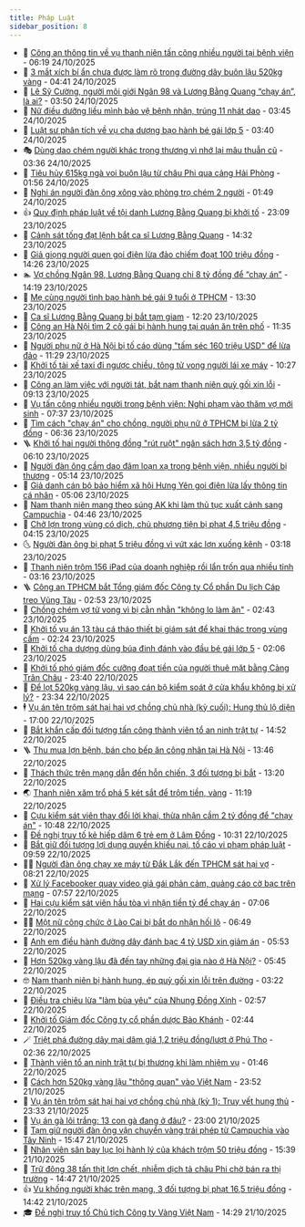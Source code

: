 ```yaml
---
title: Pháp Luật
sidebar_position: 8
---
```


<!-- dantri-phap-luat:START -->
- 🌊 [Công an thông tin về vụ thanh niên tấn công nhiều người tại bệnh viện](https://dantri.com.vn/phap-luat/cong-an-thong-tin-ve-vu-thanh-nien-tan-cong-nhieu-nguoi-tai-benh-vien-20251024104028306.htm) - 06:19 24/10/2025
- 🐲 [3 mắt xích bí ẩn chưa được làm rõ trong đường dây buôn lậu 520kg vàng](https://dantri.com.vn/phap-luat/3-mat-xich-bi-an-chua-duoc-lam-ro-trong-duong-day-buon-lau-520kg-vang-20251024105910903.htm) - 04:41 24/10/2025
- 🌁 [Lê Sỹ Cường, người môi giới Ngân 98 và Lương Bằng Quang “chạy án”, là ai?](https://dantri.com.vn/phap-luat/le-sy-cuong-nguoi-moi-gioi-ngan-98-va-luong-bang-quang-chay-an-la-ai-20251013144456008.htm) - 03:50 24/10/2025
- 🎃 [Nữ điều dưỡng liều mình bảo vệ bệnh nhân, trúng 11 nhát dao](https://dantri.com.vn/phap-luat/nu-dieu-duong-lieu-minh-bao-ve-benh-nhan-trung-11-nhat-dao-20251024100344069.htm) - 03:45 24/10/2025
- 🦅 [Luật sư phân tích về vụ cha dượng bạo hành bé gái lớp 5](https://dantri.com.vn/phap-luat/luat-su-phan-tich-ve-vu-cha-duong-bao-hanh-be-gai-lop-5-20251024092418098.htm) - 03:40 24/10/2025
- 🎭 [Dùng dao chém người khác trọng thương vì nhớ lại mâu thuẫn cũ](https://dantri.com.vn/phap-luat/dung-dao-chem-nguoi-khac-trong-thuong-vi-nho-lai-mau-thuan-cu-20251024095246928.htm) - 03:36 24/10/2025
- 🤗 [Tiêu hủy 615kg ngà voi buôn lậu từ châu Phi qua cảng Hải Phòng](https://dantri.com.vn/phap-luat/tieu-huy-615kg-nga-voi-buon-lau-tu-chau-phi-qua-cang-hai-phong-20251024083752732.htm) - 01:56 24/10/2025
- 🚀 [Nghi án người đàn ông xông vào phòng trọ chém 2 người](https://dantri.com.vn/phap-luat/nghi-an-nguoi-dan-ong-xong-vao-phong-tro-chem-2-nguoi-20251024082416022.htm) - 01:49 24/10/2025
- 👍 [Quy định pháp luật về tội danh Lương Bằng Quang bị khởi tố](https://dantri.com.vn/phap-luat/quy-dinh-phap-luat-ve-toi-danh-luong-bang-quang-bi-khoi-to-20251023205600124.htm) - 23:09 23/10/2025
- 🧐 [Cảnh sát tống đạt lệnh bắt ca sĩ Lương Bằng Quang](https://dantri.com.vn/phap-luat/canh-sat-tong-dat-lenh-bat-ca-si-luong-bang-quang-20251023210000227.htm) - 14:32 23/10/2025
- 🫶 [Giả giọng người quen gọi điện lừa đảo chiếm đoạt 100 triệu đồng](https://dantri.com.vn/phap-luat/gia-giong-nguoi-quen-goi-dien-lua-dao-chiem-doat-100-trieu-dong-20251023211137115.htm) - 14:26 23/10/2025
- 🏊 [Vợ chồng Ngân 98, Lương Bằng Quang chi 8 tỷ đồng để “chạy án”](https://dantri.com.vn/phap-luat/vo-chong-ngan-98-luong-bang-quang-chi-8-ty-dong-de-chay-an-20251023210032870.htm) - 14:19 23/10/2025
- 🌋 [Mẹ cùng người tình bạo hành bé gái 9 tuổi ở TPHCM](https://dantri.com.vn/phap-luat/me-cung-nguoi-tinh-bao-hanh-be-gai-9-tuoi-o-tphcm-20251023185646359.htm) - 13:30 23/10/2025
- 👹 [Ca sĩ Lương Bằng Quang bị bắt tạm giam](https://dantri.com.vn/phap-luat/ca-si-luong-bang-quang-bi-bat-tam-giam-20251018132512860.htm) - 12:20 23/10/2025
- 🫣 [Công an Hà Nội tìm 2 cô gái bị hành hung tại quán ăn trên phố](https://dantri.com.vn/phap-luat/cong-an-ha-noi-tim-2-co-gai-bi-hanh-hung-tai-quan-an-tren-pho-20251023183149323.htm) - 11:35 23/10/2025
- 🎃 [Người phụ nữ ở Hà Nội bị tố cáo dùng &quot;tấm séc 160 triệu USD&quot; để lừa đảo](https://dantri.com.vn/phap-luat/nguoi-phu-nu-o-ha-noi-bi-to-cao-dung-tam-sec-160-trieu-usd-de-lua-dao-20251023180937120.htm) - 11:29 23/10/2025
- 🌝 [Khởi tố tài xế taxi đi ngược chiều, tông tử vong người lái xe máy](https://dantri.com.vn/phap-luat/khoi-to-tai-xe-taxi-di-nguoc-chieu-tong-tu-vong-nguoi-lai-xe-may-20251023171050979.htm) - 10:27 23/10/2025
- 🚀 [Công an làm việc với người tát, bắt nam thanh niên quỳ gối xin lỗi](https://dantri.com.vn/phap-luat/cong-an-lam-viec-voi-nguoi-tat-bat-nam-thanh-nien-quy-goi-xin-loi-20251023154340439.htm) - 09:13 23/10/2025
- 🥷 [Vụ tấn công nhiều người trong bệnh viện: Nghi phạm vào thăm vợ mới sinh](https://dantri.com.vn/phap-luat/vu-tan-cong-nhieu-nguoi-trong-benh-vien-nghi-pham-vao-tham-vo-moi-sinh-20251023141051441.htm) - 07:37 23/10/2025
- 👺 [Tìm cách &quot;chạy án&quot; cho chồng, người phụ nữ ở TPHCM bị lừa 2 tỷ đồng](https://dantri.com.vn/phap-luat/tim-cach-chay-an-cho-chong-nguoi-phu-nu-o-tphcm-bi-lua-2-ty-dong-20251023112516008.htm) - 06:36 23/10/2025
- 🪜 [Khởi tố hai người thông đồng &quot;rút ruột&quot; ngân sách hơn 3,5 tỷ đồng](https://dantri.com.vn/phap-luat/khoi-to-hai-nguoi-thong-dong-rut-ruot-ngan-sach-hon-35-ty-dong-20251023114658634.htm) - 06:10 23/10/2025
- 🦄 [Người đàn ông cầm dao đâm loạn xạ trong bệnh viện, nhiều người bị thương](https://dantri.com.vn/phap-luat/nguoi-dan-ong-cam-dao-dam-loan-xa-trong-benh-vien-nhieu-nguoi-bi-thuong-20251023115016293.htm) - 05:14 23/10/2025
- 🦍 [Giả danh cán bộ bảo hiểm xã hội Hưng Yên gọi điện lừa lấy thông tin cá nhân](https://dantri.com.vn/phap-luat/gia-danh-can-bo-bao-hiem-xa-hoi-hung-yen-goi-dien-lua-lay-thong-tin-ca-nhan-20251023113855320.htm) - 05:06 23/10/2025
- 🌁 [Nam thanh niên mang theo súng AK khi làm thủ tục xuất cảnh sang Campuchia](https://dantri.com.vn/phap-luat/nam-thanh-nien-mang-theo-sung-ak-khi-lam-thu-tuc-xuat-canh-sang-campuchia-20251023102553335.htm) - 04:46 23/10/2025
- 💯 [Chở lợn trong vùng có dịch, chủ phương tiện bị phạt 4,5 triệu đồng](https://dantri.com.vn/phap-luat/cho-lon-trong-vung-co-dich-chu-phuong-tien-bi-phat-45-trieu-dong-20251023104329262.htm) - 04:15 23/10/2025
- 🌜 [Người đàn ông bị phạt 5 triệu đồng vì vứt xác lợn xuống kênh](https://dantri.com.vn/phap-luat/nguoi-dan-ong-bi-phat-5-trieu-dong-vi-vut-xac-lon-xuong-kenh-20251023095756308.htm) - 03:18 23/10/2025
- 👹 [Thanh niên trộm 156 iPad của doanh nghiệp rồi lẩn trốn qua nhiều tỉnh](https://dantri.com.vn/phap-luat/thanh-nien-trom-156-ipad-cua-doanh-nghiep-roi-lan-tron-qua-nhieu-tinh-20251023095148177.htm) - 03:16 23/10/2025
- 🪜 [Công an TPHCM bắt Tổng giám đốc Công ty Cổ phần Du lịch Cáp treo Vũng Tàu](https://dantri.com.vn/phap-luat/cong-an-tphcm-bat-tong-giam-doc-cong-ty-co-phan-du-lich-cap-treo-vung-tau-20251023094613763.htm) - 02:53 23/10/2025
- 🦩 [Chồng chém vợ tử vong vì bị cằn nhằn &quot;không lo làm ăn&quot;](https://dantri.com.vn/phap-luat/chong-chem-vo-tu-vong-vi-bi-can-nhan-khong-lo-lam-an-20251023084324166.htm) - 02:43 23/10/2025
- 💂 [Khởi tố vụ án 13 tàu cá tháo thiết bị giám sát để khai thác trong vùng cấm](https://dantri.com.vn/phap-luat/khoi-to-vu-an-13-tau-ca-thao-thiet-bi-giam-sat-de-khai-thac-trong-vung-cam-20251023084541801.htm) - 02:24 23/10/2025
- 💃 [Khởi tố cha dượng dùng búa đinh đánh vào đầu bé gái lớp 5](https://dantri.com.vn/phap-luat/khoi-to-cha-duong-dung-bua-dinh-danh-vao-dau-be-gai-lop-5-20251023085354270.htm) - 02:06 23/10/2025
- 🧐 [Khởi tố phó giám đốc cưỡng đoạt tiền của người thuê mặt bằng Cảng Trân Châu](https://dantri.com.vn/phap-luat/khoi-to-pho-giam-doc-cuong-doat-tien-cua-nguoi-thue-mat-bang-cang-tran-chau-20251023042938214.htm) - 23:40 22/10/2025
- 🤗 [Để lọt 520kg vàng lậu, vì sao cán bộ kiểm soát ở cửa khẩu không bị xử lý?](https://dantri.com.vn/phap-luat/de-lot-520kg-vang-lau-vi-sao-can-bo-kiem-soat-o-cua-khau-khong-bi-xu-ly-20251022220316644.htm) - 23:34 22/10/2025
- 🕴 [Vụ án tên trộm sát hại hai vợ chồng chủ nhà &lpar;kỳ cuối&rpar;: Hung thủ lộ diện](https://dantri.com.vn/phap-luat/vu-an-ten-trom-sat-hai-hai-vo-chong-chu-nha-ky-cuoi-hung-thu-lo-dien-20251022231435657.htm) - 17:00 22/10/2025
- 🐎 [Bắt khẩn cấp đối tượng tấn công thành viên tổ an ninh trật tự](https://dantri.com.vn/phap-luat/bat-khan-cap-doi-tuong-tan-cong-thanh-vien-to-an-ninh-trat-tu-20251022183832980.htm) - 14:52 22/10/2025
- 🪜 [Thu mua lợn bệnh, bán cho bếp ăn công nhân tại Hà Nội](https://dantri.com.vn/phap-luat/thu-mua-lon-benh-ban-cho-bep-an-cong-nhan-tai-ha-noi-20251022203727421.htm) - 13:46 22/10/2025
- 🤭 [Thách thức trên mạng dẫn đến hỗn chiến, 3 đối tượng bị bắt](https://dantri.com.vn/phap-luat/thach-thuc-tren-mang-dan-den-hon-chien-3-doi-tuong-bi-bat-20251022193916112.htm) - 13:20 22/10/2025
- 🌏 [Thanh niên xăm trổ phá 5 két sắt để trộm tiền, vàng](https://dantri.com.vn/phap-luat/thanh-nien-xam-tro-pha-5-ket-sat-de-trom-tien-vang-20251022172535815.htm) - 11:19 22/10/2025
- 🎃 [Cựu kiểm sát viên thay đổi lời khai, thừa nhận cầm 2 tỷ đồng để &quot;chạy án&quot;](https://dantri.com.vn/phap-luat/cuu-kiem-sat-vien-thay-doi-loi-khai-thua-nhan-cam-2-ty-dong-de-chay-an-20251022171101568.htm) - 10:48 22/10/2025
- 🗽 [Đề nghị truy tố kẻ hiếp dâm 6 trẻ em ở Lâm Đồng](https://dantri.com.vn/phap-luat/de-nghi-truy-to-ke-hiep-dam-6-tre-em-o-lam-dong-20251022171225433.htm) - 10:31 22/10/2025
- 🌁 [Bắt giữ đối tượng lợi dụng quyền khiếu nại, tố cáo vi phạm pháp luật](https://dantri.com.vn/phap-luat/bat-giu-doi-tuong-loi-dung-quyen-khieu-nai-to-cao-vi-pham-phap-luat-20251022163749767.htm) - 09:59 22/10/2025
- 🧑‍💻 [Người đàn ông chạy xe máy từ Đắk Lắk đến TPHCM sát hại vợ](https://dantri.com.vn/phap-luat/nguoi-dan-ong-chay-xe-may-tu-dak-lak-den-tphcm-sat-hai-vo-20251022144536667.htm) - 08:21 22/10/2025
- 🌮 [Xử lý Facebooker quay video giả gái phản cảm, quảng cáo cờ bạc trên mạng](https://dantri.com.vn/phap-luat/xu-ly-facebooker-quay-video-gia-gai-phan-cam-quang-cao-co-bac-tren-mang-20251022144058063.htm) - 07:57 22/10/2025
- 🤗 [Hai cựu kiểm sát viên hầu tòa vì nhận tiền tỷ để chạy án](https://dantri.com.vn/phap-luat/hai-cuu-kiem-sat-vien-hau-toa-vi-nhan-tien-ty-de-chay-an-20251022133908412.htm) - 07:06 22/10/2025
- 👨‍🏫 [Một nữ công chức ở Lào Cai bị bắt do nhận hối lộ](https://dantri.com.vn/phap-luat/mot-nu-cong-chuc-o-lao-cai-bi-bat-do-nhan-hoi-lo-20251022123657775.htm) - 06:49 22/10/2025
- 🎉 [Anh em điều hành đường dây đánh bạc 4 tỷ USD xin giảm án](https://dantri.com.vn/phap-luat/anh-em-dieu-hanh-duong-day-danh-bac-4-ty-usd-xin-giam-an-20251022120224389.htm) - 05:53 22/10/2025
- 🤗 [Hơn 520kg vàng lậu đã đến tay những đại gia nào ở Hà Nội?](https://dantri.com.vn/phap-luat/hon-520kg-vang-lau-da-den-tay-nhung-dai-gia-nao-o-ha-noi-20251022123538691.htm) - 05:45 22/10/2025
- 🤓 [Nam thanh niên bị hành hung, ép quỳ gối xin lỗi trên đường](https://dantri.com.vn/phap-luat/nam-thanh-nien-bi-hanh-hung-ep-quy-goi-xin-loi-tren-duong-20251022100519043.htm) - 03:22 22/10/2025
- 👹 [Điều tra chiêu lừa &quot;làm bùa yêu&quot; của Nhung Đồng Xinh](https://dantri.com.vn/phap-luat/dieu-tra-chieu-lua-lam-bua-yeu-cua-nhung-dong-xinh-20251022094438105.htm) - 02:57 22/10/2025
- 🐘 [Khởi tố Giám đốc Công ty cổ phần dược Bảo Khánh](https://dantri.com.vn/phap-luat/khoi-to-giam-doc-cong-ty-co-phan-duoc-bao-khanh-20251022084821125.htm) - 02:44 22/10/2025
- 🪄 [Triệt phá đường dây mại dâm giá 1,2 triệu đồng/lượt ở Phú Thọ](https://dantri.com.vn/phap-luat/triet-pha-duong-day-mai-dam-gia-12-trieu-dongluot-o-phu-tho-20251022091506599.htm) - 02:36 22/10/2025
- 💄 [Thành viên tổ an ninh trật tự bị thương khi làm nhiệm vụ](https://dantri.com.vn/phap-luat/thanh-vien-to-an-ninh-trat-tu-bi-thuong-khi-lam-nhiem-vu-20251021214726223.htm) - 01:46 22/10/2025
- 🐎 [Cách hơn 520kg vàng lậu &quot;thông quan&quot; vào Việt Nam](https://dantri.com.vn/phap-luat/cach-hon-520kg-vang-lau-thong-quan-vao-viet-nam-20251021235924633.htm) - 23:52 21/10/2025
- 💯 [Vụ án tên trộm sát hại hai vợ chồng chủ nhà &lpar;kỳ 1&rpar;: Truy vết hung thủ](https://dantri.com.vn/phap-luat/vu-an-ten-trom-sat-hai-hai-vo-chong-chu-nha-ky-1-truy-vet-hung-thu-20250708100530563.htm) - 23:33 21/10/2025
- 💯 [Vụ án gà lôi trắng: 13 con gà đang ở đâu?](https://dantri.com.vn/phap-luat/vu-an-ga-loi-trang-13-con-ga-dang-o-dau-20251021202454263.htm) - 23:00 21/10/2025
- 🌈 [Tạm giữ người đàn ông vận chuyển vàng trái phép từ Campuchia vào Tây Ninh](https://dantri.com.vn/phap-luat/tam-giu-nguoi-dan-ong-van-chuyen-vang-trai-phep-tu-campuchia-vao-tay-ninh-20251021215431695.htm) - 15:47 21/10/2025
- 🧠 [Nhân viên sân bay lục lọi hành lý của khách trộm 50 triệu đồng](https://dantri.com.vn/phap-luat/nhan-vien-san-bay-luc-loi-hanh-ly-cua-khach-trom-50-trieu-dong-20251021223637330.htm) - 15:39 21/10/2025
- 🌈 [Trữ đông 38 tấn thịt lợn chết, nhiễm dịch tả châu Phi chờ bán ra thị trường](https://dantri.com.vn/phap-luat/tru-dong-38-tan-thit-lon-chet-nhiem-dich-ta-chau-phi-cho-ban-ra-thi-truong-20251021211953308.htm) - 14:47 21/10/2025
- 👍 [Vu khống người khác trên mạng, 3 đối tượng bị phạt 16,5 triệu đồng](https://dantri.com.vn/phap-luat/vu-khong-nguoi-khac-tren-mang-3-doi-tuong-bi-phat-165-trieu-dong-20251021211126665.htm) - 14:42 21/10/2025
- 🎓 [Đề nghị truy tố Chủ tịch Công ty Vàng Việt Nam](https://dantri.com.vn/phap-luat/de-nghi-truy-to-chu-tich-cong-ty-vang-viet-nam-20251021212328655.htm) - 14:29 21/10/2025<!-- dantri-phap-luat:END -->
